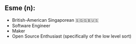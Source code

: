 
## Esme (n):

* British-American Singaporean 🇸🇬🇬🇧🇺🇸
* Software Engineer
* Maker
* Open Source Enthusiast (specifically of the low level sort)


<!--
**HayashiEsme/HayashiEsme** is a ✨ _special_ ✨ repository because its `README.md` (this file) appears on your GitHub profile.

Here are some ideas to get you started:

- 🔭 I’m currently working on ...
- 🌱 I’m currently learning ...
- 👯 I’m looking to collaborate on ...
- 🤔 I’m looking for help with ...
- 💬 Ask me about ...
- 📫 How to reach me: ...
- 😄 Pronouns: ...
- ⚡ Fun fact: ...
-->

